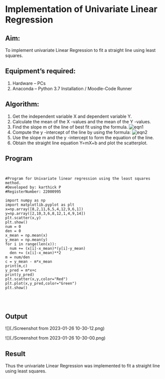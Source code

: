 # Implementation of Univariate Linear Regression
## Aim:
To implement univariate Linear Regression to fit a straight line using least squares.
## Equipment’s required:
1.	Hardware – PCs
2.	Anaconda – Python 3.7 Installation / Moodle-Code Runner
## Algorithm:
1.	Get the independent variable X and dependent variable Y.
2.	Calculate the mean of the X -values and the mean of the Y -values.
3.	Find the slope m of the line of best fit using the formula.
 ![eqn1](./eq1.jpg)
4.	Compute the y -intercept of the line by using the formula:
![eqn2](./eq2.jpg)  
5.	Use the slope m and the y -intercept to form the equation of the line.
6.	Obtain the straight line equation Y=mX+b and plot the scatterplot.
## Program
```


#Program for Univariate linear regression using the least squares method.
#Developed by: karthick P
#RegisterNumber: 22000995

import numpy as np
import matplotlib.pyplot as plt
x=np.array([8,2,11,6,5,4,12,9,6,1])
y=np.array([2,10,3,6,8,12,1,4,9,14])
plt.scatter(x,y)
plt.show()
num = 0
den = 0
x_mean = np.mean(x)
y_mean = np.mean(y)
for i in range(len(x)):
  num += (x[i]-x_mean)*(y[i]-y_mean)
  den += (x[i]-x_mean)**2
m = num/den
c = y_mean - m*x_mean
print(m,c)
y_pred = m*x+c
print(y_pred)
plt.scatter(x,y,color="Red")
plt.plot(x,y_pred,color="Green")
plt.show()




```
## Output
![](./Screenshot from 2023-01-26 10-30-12.png)

![](./Screenshot from 2023-01-26 10-30-00.png)


## Result
Thus the univariate Linear Regression was implemented to fit a straight line using least squares.
